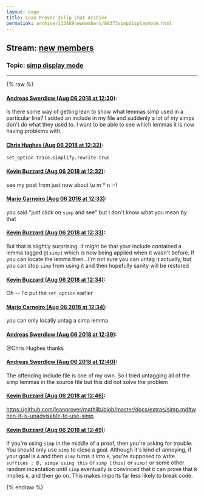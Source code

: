 ```yaml
---
layout: page
title: Lean Prover Zulip Chat Archive 
permalink: archive/113489newmembers/88373simpdisplaymode.html
---
```


## Stream: [new members](index.html)
### Topic: [simp display mode](88373simpdisplaymode.html)

---


{% raw %}
#### [ Andreas Swerdlow (Aug 06 2018 at 12:30)](https://leanprover.zulipchat.com/#narrow/stream/113489-new%20members/topic/simp%20display%20mode/near/130969966):
<p>Is there some way of getting lean to show what lemmas simp used in a particular line? I added an include in my file and suddenly a lot of my simps don't do what they used to. I want to be able to see which lemmas it is now having problems with.</p>

#### [ Chris Hughes (Aug 06 2018 at 12:32)](https://leanprover.zulipchat.com/#narrow/stream/113489-new%20members/topic/simp%20display%20mode/near/130970048):
<p><code>set_option trace.simplify.rewrite true</code></p>

#### [ Kevin Buzzard (Aug 06 2018 at 12:32)](https://leanprover.zulipchat.com/#narrow/stream/113489-new%20members/topic/simp%20display%20mode/near/130970060):
<p>see my post from just now about \u m * n :-)</p>

#### [ Mario Carneiro (Aug 06 2018 at 12:33)](https://leanprover.zulipchat.com/#narrow/stream/113489-new%20members/topic/simp%20display%20mode/near/130970090):
<p>you said "just click on <code>simp</code> and see" but I don't know what you mean by that</p>

#### [ Kevin Buzzard (Aug 06 2018 at 12:33)](https://leanprover.zulipchat.com/#narrow/stream/113489-new%20members/topic/simp%20display%20mode/near/130970092):
<p>But that is slightly surprising. It might be that your include contained a lemma tagged <code>@[simp]</code> which is now being applied when it wasn't before. If you can locate the lemma then...I'm not sure you can untag it actually, but you can stop <code>simp</code> from using it and then hopefully sanity will be restored</p>

#### [ Kevin Buzzard (Aug 06 2018 at 12:34)](https://leanprover.zulipchat.com/#narrow/stream/113489-new%20members/topic/simp%20display%20mode/near/130970096):
<p>Oh -- I'd put the <code>set_option</code> earlier</p>

#### [ Mario Carneiro (Aug 06 2018 at 12:34)](https://leanprover.zulipchat.com/#narrow/stream/113489-new%20members/topic/simp%20display%20mode/near/130970153):
<p>you can only locally untag a simp lemma</p>

#### [ Andreas Swerdlow (Aug 06 2018 at 12:39)](https://leanprover.zulipchat.com/#narrow/stream/113489-new%20members/topic/simp%20display%20mode/near/130970368):
<p><span class="user-mention" data-user-id="110044">@Chris Hughes</span>  thanks</p>

#### [ Andreas Swerdlow (Aug 06 2018 at 12:40)](https://leanprover.zulipchat.com/#narrow/stream/113489-new%20members/topic/simp%20display%20mode/near/130970448):
<p>The offending include file is one of my own. So I tried untagging all of the simp lemmas in the source file but this did not solve the problem</p>

#### [ Kevin Buzzard (Aug 06 2018 at 12:46)](https://leanprover.zulipchat.com/#narrow/stream/113489-new%20members/topic/simp%20display%20mode/near/130970698):
<p><a href="https://github.com/leanprover/mathlib/blob/master/docs/extras/simp.md#when-it-is-unadvisable-to-use-simp" target="_blank" title="https://github.com/leanprover/mathlib/blob/master/docs/extras/simp.md#when-it-is-unadvisable-to-use-simp">https://github.com/leanprover/mathlib/blob/master/docs/extras/simp.md#when-it-is-unadvisable-to-use-simp</a></p>

#### [ Kevin Buzzard (Aug 06 2018 at 12:49)](https://leanprover.zulipchat.com/#narrow/stream/113489-new%20members/topic/simp%20display%20mode/near/130970809):
<p>If you're using <code>simp</code> in the middle of a proof, then you're asking for trouble. You should only use <code>simp</code> to close a goal. Although it's kind of annoying, if your goal is <code>A</code> and then <code>simp</code> turns it into <code>B</code>, you're supposed to write <code>suffices : B, simpa using this</code> or <code>simp [this]</code> or <code>simp!</code> or some other random incantation until <code>simp</code> eventually is convinced that it can prove that <code>B</code> implies <code>A</code>, and then go on. This makes imports far less likely to break code.</p>


{% endraw %}
